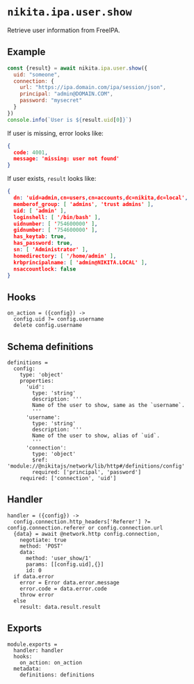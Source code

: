 
# `nikita.ipa.user.show`

Retrieve user information from FreeIPA.

## Example

```js
const {result} = await nikita.ipa.user.show({
  uid: "someone",
  connection: {
    url: "https://ipa.domain.com/ipa/session/json",
    principal: "admin@DOMAIN.COM",
    password: "mysecret"
  }
})
console.info(`User is ${result.uid[0]}`)
```

If user is missing, error looks like:

```json
{
  code: 4001,
  message: 'missing: user not found'
}
```

If user exists, `result` looks like:

```json
{
  dn: 'uid=admin,cn=users,cn=accounts,dc=nikita,dc=local',
  memberof_group: [ 'admins', 'trust admins' ],
  uid: [ 'admin' ],
  loginshell: [ '/bin/bash' ],
  uidnumber: [ '754600000' ],
  gidnumber: [ '754600000' ],
  has_keytab: true,
  has_password: true,
  sn: [ 'Administrator' ],
  homedirectory: [ '/home/admin' ],
  krbprincipalname: [ 'admin@NIKITA.LOCAL' ],
  nsaccountlock: false
}
```

## Hooks

    on_action = ({config}) ->
      config.uid ?= config.username
      delete config.username

## Schema definitions

    definitions =
      config:
        type: 'object'
        properties:
          'uid':
            type: 'string'
            description: '''
            Name of the user to show, same as the `username`.
            '''
          'username':
            type: 'string'
            description: '''
            Name of the user to show, alias of `uid`.
            '''
          'connection':
            type: 'object'
            $ref: 'module://@nikitajs/network/lib/http#/definitions/config'
            required: ['principal', 'password']
        required: ['connection', 'uid']

## Handler

    handler = ({config}) ->
      config.connection.http_headers['Referer'] ?= config.connection.referer or config.connection.url
      {data} = await @network.http config.connection,
        negotiate: true
        method: 'POST'
        data:
          method: 'user_show/1'
          params: [[config.uid],{}]
          id: 0
      if data.error
        error = Error data.error.message
        error.code = data.error.code
        throw error
      else
        result: data.result.result

## Exports

    module.exports =
      handler: handler
      hooks:
        on_action: on_action
      metadata:
        definitions: definitions
